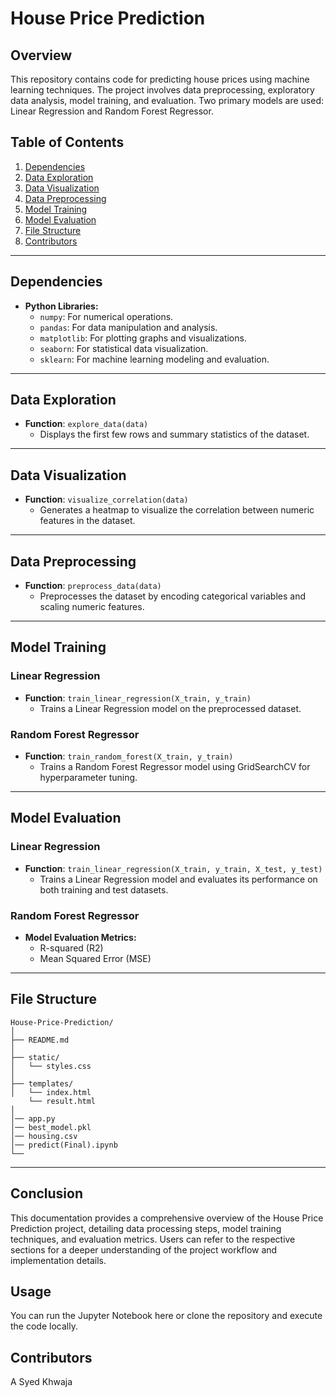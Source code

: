 # House Price Prediction

## Overview

This repository contains code for predicting house prices using machine learning techniques. The project involves data preprocessing, exploratory data analysis, model training, and evaluation. Two primary models are used: Linear Regression and Random Forest Regressor.

## Table of Contents

1. [Dependencies](#dependencies)
2. [Data Exploration](#data-exploration)
3. [Data Visualization](#data-visualization)
4. [Data Preprocessing](#data-preprocessing)
5. [Model Training](#model-training)
6. [Model Evaluation](#model-evaluation)
7. [File Structure](#file-structure)
8. [Contributors](#Contributors)


---

## Dependencies <a name="dependencies"></a>

- **Python Libraries:**
  - `numpy`: For numerical operations.
  - `pandas`: For data manipulation and analysis.
  - `matplotlib`: For plotting graphs and visualizations.
  - `seaborn`: For statistical data visualization.
  - `sklearn`: For machine learning modeling and evaluation.

---

## Data Exploration <a name="data-exploration"></a>

- **Function**: `explore_data(data)`
  - Displays the first few rows and summary statistics of the dataset.
  
---

## Data Visualization <a name="data-visualization"></a>

- **Function**: `visualize_correlation(data)`
  - Generates a heatmap to visualize the correlation between numeric features in the dataset.

---

## Data Preprocessing <a name="data-preprocessing"></a>

- **Function**: `preprocess_data(data)`
  - Preprocesses the dataset by encoding categorical variables and scaling numeric features.
  
---

## Model Training <a name="model-training"></a>

### Linear Regression

- **Function**: `train_linear_regression(X_train, y_train)`
  - Trains a Linear Regression model on the preprocessed dataset.
  
### Random Forest Regressor

- **Function**: `train_random_forest(X_train, y_train)`
  - Trains a Random Forest Regressor model using GridSearchCV for hyperparameter tuning.

---

## Model Evaluation <a name="model-evaluation"></a>

### Linear Regression

- **Function**: `train_linear_regression(X_train, y_train, X_test, y_test)`
  - Trains a Linear Regression model and evaluates its performance on both training and test datasets.
  
### Random Forest Regressor

- **Model Evaluation Metrics:**
  - R-squared (R2)
  - Mean Squared Error (MSE)

---

## File Structure <a name="file-structure"></a>

```
House-Price-Prediction/
│
├── README.md
│
├── static/
│   └── styles.css
│
├── templates/
│   └── index.html
    └── result.html
│
│── app.py
│── best_model.pkl
│── housing.csv
│── predict(Final).ipynb
└──
```

---

## Conclusion

This documentation provides a comprehensive overview of the House Price Prediction project, detailing data processing steps, model training techniques, and evaluation metrics. Users can refer to the respective sections for a deeper understanding of the project workflow and implementation details.

## Usage
You can run the Jupyter Notebook here or clone the repository and execute the code locally.

## Contributors
A Syed Khwaja
